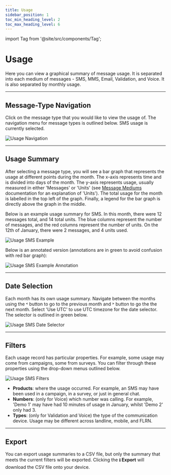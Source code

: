 ```yaml
---
title: Usage
sidebar_position: 1
toc_min_heading_level: 2
toc_max_heading_level: 6
---
```


import Tag from '@site/src/components/Tag';

# Usage

Here you can view a graphical summary of message usage. It is separated into each medium of messages - SMS, MMS, Email, Validation, and Voice. It is also separated by monthly usage. 

---

## Message-Type Navigation

Click on the message type that you would like to view the usage of. The navigation menu for message types is outlined below. SMS usage is currently selected.

![Usage Navigation](/img/report-usage-nav.png)

---

## Usage Summary

After selecting a message type, you will see a bar graph that represents the usage at different points during the month. The x-axis represents time and is divided into days of the month. The y-axis represents usage, usually measured in either 'Messages' or 'Units' (see [Message Mediums](../message-types/sms.md) documentation for an explanation of 'Units'). The total usage for the month is labelled in the top left of the graph. Finally, a legend for the bar graph is directly above the graph in the middle.

Below is an example usage summary for SMS. In this month, there were 12 messages total, and 14 total units. The blue columns represent the number of messages, and the red columns represent the number of units. On the 12th of January, there were 2 messages, and 4 units used. 

![Usage SMS Example](/img/report-usage-example.png)

Below is an annotated version (annotations are in green to avoid confusion with red bar graph):

![Usage SMS Example Annotation](/img/report-usage-annotation.png)

---

## Date Selection

Each month has its own usage summary. Navigate between the months using the <Tag colour="#FFFFFF" borderColour="#dadfe3" fontColour="#96989b">˂</Tag> button to go to the previous month and <Tag colour="#FFFFFF" borderColour="#dadfe3" fontColour="#96989b">˃</Tag> button to go the the next month. Select 'Use UTC' to use UTC timezone for the date selector. The selector is outlined in green below.

![Usage SMS Date Selector](/img/report-usage-date.png)

---

## Filters

Each usage record has particular properties. For example, some usage may come from campaigns, some from surveys. You can filter through these properties using the drop-down menus outlined below. 

![Usage SMS Filters](/img/report-usage-filters.png)

- **Products**: where the usage occurred. For example, an SMS may have been used in a campaign, in a survey, or just in general chat.
- **Numbers**: (only for Voice) which number was calling. For example, 'Demo 1' may have had 10 minutes of usage in January, whilst 'Demo 2' only had 3.
- **Types**: (only for Validation and Voice) the type of the communication device. Usage may be different across landline, mobile, and FLRN.


---

## Export

You can export usage summaries to a CSV file, but only the summary that meets the current filters will be exported. Clicking the <Tag colour="#ced4da" borderColour="#ced4da" fontColour="#414042">**⭳ Export**</Tag> will download the CSV file onto your device.

